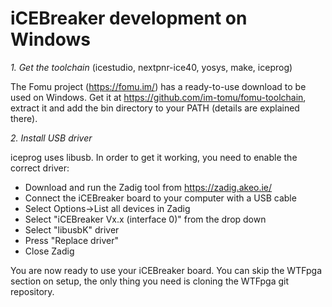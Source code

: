 iCEBreaker development on Windows
======

*1. Get the toolchain* (icestudio, nextpnr-ice40, yosys, make, iceprog) 

The Fomu project (https://fomu.im/) has a ready-to-use download to be used on Windows. Get it at https://github.com/im-tomu/fomu-toolchain, extract it and add the bin directory to your PATH (details are explained there).

*2. Install USB driver* 

iceprog uses libusb. In order to get it working, you need to enable the correct driver:

* Download and run the Zadig tool from https://zadig.akeo.ie/
* Connect the iCEBreaker board to your computer with a USB cable
* Select Options->List all devices in Zadig
* Select "iCEBreaker Vx.x (interface 0)" from the drop down
* Select "libusbK" driver
* Press "Replace driver"
* Close Zadig

You are now ready to use your iCEBreaker board. You can skip the WTFpga section on setup, the only thing you need is cloning the WTFpga git repository.

